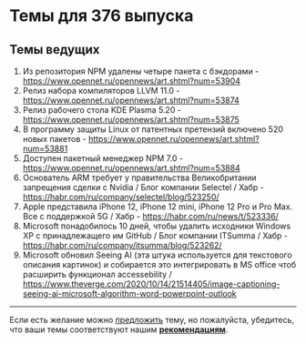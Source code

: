 # Темы для 376 выпуска

## Темы ведущих

1. Из репозитория NPM удалены четыре пакета с бэкдорами - https://www.opennet.ru/opennews/art.shtml?num=53904
1. Релиз набора компиляторов LLVM 11.0 - https://www.opennet.ru/opennews/art.shtml?num=53874
1. Релиз рабочего стола KDE Plasma 5.20 - https://www.opennet.ru/opennews/art.shtml?num=53875
1. В программу защиты Linux от патентных претензий включено 520 новых пакетов - https://www.opennet.ru/opennews/art.shtml?num=53881
1. Доступен пакетный менеджер NPM 7.0 - https://www.opennet.ru/opennews/art.shtml?num=53884
1. Основатель ARM требует у правительства Великобритании запрещения сделки с Nvidia / Блог компании Selectel / Хабр - https://habr.com/ru/company/selectel/blog/523250/
1. Apple представила iPhone 12, iPhone 12 mini, iPhone 12 Pro и Pro Max. Все с поддержкой 5G / Хабр - https://habr.com/ru/news/t/523336/
1. Microsoft понадобилось 10 дней, чтобы удалить исходники Windows XP с принадлежащего им GitHub / Блог компании ITSumma / Хабр - https://habr.com/ru/company/itsumma/blog/523262/
1. Microsoft обновил Seeing AI (эта штука используется для текстового описания картинок) и собирается это интегрировать в MS office чтоб расширить функционал accessebility / https://www.theverge.com/2020/10/14/21514405/image-captioning-seeing-ai-microsoft-algorithm-word-powerpoint-outlook

---

Если есть желание можно [предложить](themes_from_listeners.md) тему, но пожалуйста, убедитесь, что ваши темы соответствуют нашим **[рекомендациям](Recommendations_for_the_proposed_topics.md)**.
